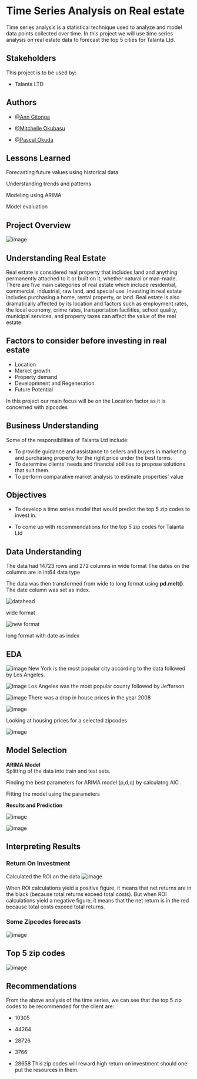 
# Time Series Analysis on Real estate

Time series analysis is a statistical technique used to analyze and model data points collected over time. In this project we will use time series analysis on real estate data to forecast the top 5 cities for Talanta Ltd.


## Stakeholders

This project is to be used by:

- Talanta LTD


## Authors

- [@Ann Gitonga](https://github.com/anngitonga)

- [@Mitchelle Okubasu](https://github.com/Aquinate22)

- [@Pascal Okuda](https://github.com/okudapascal)

## Lessons Learned



Forecasting future values using historical data

Understanding trends and patterns

Modeling using ARIMA

Model evaluation
## Project Overview

![image](https://github.com/Aquinate22/dsc-project-phase-4/assets/121969694/5f7e45f6-098b-4724-be55-49ce39eb1a27)


## Understanding Real Estate

Real estate is considered real property that includes land and anything permanently attached to it or built on it, whether natural or man-made. There are five main categories of real estate which include residential, commercial, industrial, raw land, and special use. Investing in real estate includes purchasing a home, rental property, or land.
Real estate is also dramatically affected by its location and factors such as employment rates, the local economy, crime rates, transportation facilities, school quality, municipal services, and property taxes can affect the value of the real estate.
## Factors to consider before investing in real estate

*   Location
*   Market growth 
*   Property demand
*   Developmnent and Regeneration
*   Future Potential

In this project our main focus will be on the Location factor as it is concerned with zipcodes
## Business Understanding   
 Some of the responsibilities of Talanta Ltd include:
 

*  To provide guidance and assistance to sellers and buyers in marketing and purchasing property for the right price under the best terms.
*  To determine clients’ needs and financial abilities to propose solutions that suit them.
*  To perform comparative market analysis to estimate properties’ value

## Objectives
*  To develop a time series model that would predict the top 5 zip codes to invest in.

*  To come up with recommendations for the top 5 zip codes for Talanta Ltd

## Data Understanding
 
 The data had 14723 rows and 272 columns in wide format
 The dates on the columns are in int64 data type

 The data was then transformed from wide to long format using **pd.melt()**.
 The date column was set as index. 

 ![datahead](https://github.com/Aquinate22/dsc-project-phase-4/assets/121969694/334dcac7-d251-473d-811e-e63c50d07d7e)

 wide format

 ![new format](https://github.com/Aquinate22/dsc-project-phase-4/assets/121969694/3aeab736-c8d0-4f91-b8f2-21f8b2457628)

 
long format with date as index
## EDA


![image](https://github.com/Aquinate22/dsc-project-phase-4/assets/121969694/4a5f1f04-0c4b-4755-8fac-42a8254e5edb)
New York is the most popular city according to the data followed by Los Angeles.

![image](https://github.com/Aquinate22/dsc-project-phase-4/assets/121969694/6b46a0cb-df3a-44d8-8109-3aaedb921d65)
Los Angeles was the most popular county followed by Jefferson 

![image](https://github.com/Aquinate22/dsc-project-phase-4/assets/121969694/475440de-2ed3-4538-aae6-f853d1bd3e39)
There was a drop in house prices in the year 2008 


![image](https://github.com/Aquinate22/dsc-project-phase-4/assets/121969694/e2d52408-e1e3-486b-b97d-62f00eff5dc8)

Looking at housing prices for a selected zipcodes

![image](https://github.com/Aquinate22/dsc-project-phase-4/assets/121969694/fa157561-d52f-4ea2-98f0-b0f87dbb4dc5)



## Model Selection
**ARIMA Model**  
Splitting of the data into train and test sets.

Finding the best parameters for ARIMA model (p,d,q) by calculatng AIC .

Fitting the model using the parameters

**Results and Prediction**

![image](https://github.com/Aquinate22/dsc-project-phase-4/assets/121969694/4cd3868d-97fb-4645-b827-4b9f193673c5)

![image](https://github.com/Aquinate22/dsc-project-phase-4/assets/121969694/3d2f042a-bcb6-4315-b926-ab8d0fd415af)







## Interpreting Results

### Return On Investment
 
 Calculated the ROI on the data 
 ![image](https://github.com/Aquinate22/dsc-project-phase-4/assets/121969694/6adb24cd-aea0-4cab-aca7-f21caa9baa49)

When ROI calculations yield a positive figure, it means that net returns are in the black (because total returns exceed total costs). But when ROI calculations yield a negative figure, it means that the net return is in the red because total costs exceed total returns.

### Some Zipcodes forecasts

![image](https://github.com/Aquinate22/dsc-project-phase-4/assets/121969694/41b7c28c-685f-4d50-bf92-f7f41edd5e11)


## Top 5 zip codes

![image](https://github.com/Aquinate22/dsc-project-phase-4/assets/121969694/4e38ab80-ca50-44fa-993b-33e8b71eb5b6)

## Recommendations

From the above analysis of the time series,  we can see that the top 5 zip codes to be recommended for the client are:

*  10305

*  44264

*  28726

*  3766 

*  28658 
This zip codes will reward high return on investment should one put the resources in them.
